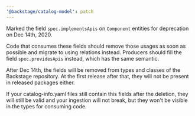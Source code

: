 ```yaml
---
'@backstage/catalog-model': patch
---
```


Marked the field `spec.implementsApis` on `Component` entities for deprecation on Dec 14th, 2020.

Code that consumes these fields should remove those usages as soon as possible and migrate to using
relations instead. Producers should fill the field `spec.providesApis` instead, which has the same
semantic.

After Dec 14th, the fields will be removed from types and classes of the Backstage repository. At
the first release after that, they will not be present in released packages either.

If your catalog-info.yaml files still contain this fields after the deletion, they will still be
valid and your ingestion will not break, but they won't be visible in the types for consuming code.

